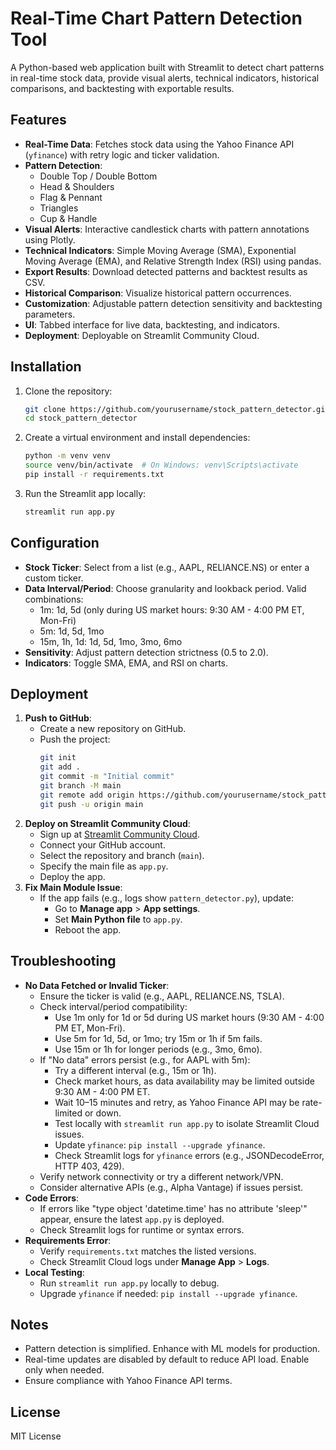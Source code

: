# Real-Time Chart Pattern Detection Tool

A Python-based web application built with Streamlit to detect chart patterns in real-time stock data, provide visual alerts, technical indicators, historical comparisons, and backtesting with exportable results.

## Features
- **Real-Time Data**: Fetches stock data using the Yahoo Finance API (`yfinance`) with retry logic and ticker validation.
- **Pattern Detection**:
  - Double Top / Double Bottom
  - Head & Shoulders
  - Flag & Pennant
  - Triangles
  - Cup & Handle
- **Visual Alerts**: Interactive candlestick charts with pattern annotations using Plotly.
- **Technical Indicators**: Simple Moving Average (SMA), Exponential Moving Average (EMA), and Relative Strength Index (RSI) using pandas.
- **Export Results**: Download detected patterns and backtest results as CSV.
- **Historical Comparison**: Visualize historical pattern occurrences.
- **Customization**: Adjustable pattern detection sensitivity and backtesting parameters.
- **UI**: Tabbed interface for live data, backtesting, and indicators.
- **Deployment**: Deployable on Streamlit Community Cloud.

## Installation
1. Clone the repository:
   ```bash
   git clone https://github.com/yourusername/stock_pattern_detector.git
   cd stock_pattern_detector
   ```
2. Create a virtual environment and install dependencies:
   ```bash
   python -m venv venv
   source venv/bin/activate  # On Windows: venv\Scripts\activate
   pip install -r requirements.txt
   ```
3. Run the Streamlit app locally:
   ```bash
   streamlit run app.py
   ```

## Configuration
- **Stock Ticker**: Select from a list (e.g., AAPL, RELIANCE.NS) or enter a custom ticker.
- **Data Interval/Period**: Choose granularity and lookback period. Valid combinations:
  - 1m: 1d, 5d (only during US market hours: 9:30 AM - 4:00 PM ET, Mon-Fri)
  - 5m: 1d, 5d, 1mo
  - 15m, 1h, 1d: 1d, 5d, 1mo, 3mo, 6mo
- **Sensitivity**: Adjust pattern detection strictness (0.5 to 2.0).
- **Indicators**: Toggle SMA, EMA, and RSI on charts.

## Deployment
1. **Push to GitHub**:
   - Create a new repository on GitHub.
   - Push the project:
     ```bash
     git init
     git add .
     git commit -m "Initial commit"
     git branch -M main
     git remote add origin https://github.com/yourusername/stock_pattern_detector.git
     git push -u origin main
     ```
2. **Deploy on Streamlit Community Cloud**:
   - Sign up at [Streamlit Community Cloud](https://streamlit.io/cloud).
   - Connect your GitHub account.
   - Select the repository and branch (`main`).
   - Specify the main file as `app.py`.
   - Deploy the app.
3. **Fix Main Module Issue**:
   - If the app fails (e.g., logs show `pattern_detector.py`), update:
     - Go to **Manage app** > **App settings**.
     - Set **Main Python file** to `app.py`.
     - Reboot the app.

## Troubleshooting
- **No Data Fetched or Invalid Ticker**:
  - Ensure the ticker is valid (e.g., AAPL, RELIANCE.NS, TSLA).
  - Check interval/period compatibility:
    - Use 1m only for 1d or 5d during US market hours (9:30 AM - 4:00 PM ET, Mon-Fri).
    - Use 5m for 1d, 5d, or 1mo; try 15m or 1h if 5m fails.
    - Use 15m or 1h for longer periods (e.g., 3mo, 6mo).
  - If "No data" errors persist (e.g., for AAPL with 5m):
    - Try a different interval (e.g., 15m or 1h).
    - Check market hours, as data availability may be limited outside 9:30 AM - 4:00 PM ET.
    - Wait 10–15 minutes and retry, as Yahoo Finance API may be rate-limited or down.
    - Test locally with `streamlit run app.py` to isolate Streamlit Cloud issues.
    - Update `yfinance`: `pip install --upgrade yfinance`.
    - Check Streamlit logs for `yfinance` errors (e.g., JSONDecodeError, HTTP 403, 429).
  - Verify network connectivity or try a different network/VPN.
  - Consider alternative APIs (e.g., Alpha Vantage) if issues persist.
- **Code Errors**:
  - If errors like "type object 'datetime.time' has no attribute 'sleep'" appear, ensure the latest `app.py` is deployed.
  - Check Streamlit logs for runtime or syntax errors.
- **Requirements Error**:
  - Verify `requirements.txt` matches the listed versions.
  - Check Streamlit Cloud logs under **Manage App** > **Logs**.
- **Local Testing**:
  - Run `streamlit run app.py` locally to debug.
  - Upgrade `yfinance` if needed: `pip install --upgrade yfinance`.

## Notes
- Pattern detection is simplified. Enhance with ML models for production.
- Real-time updates are disabled by default to reduce API load. Enable only when needed.
- Ensure compliance with Yahoo Finance API terms.

## License
MIT License